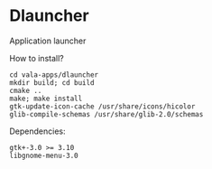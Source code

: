 Dlauncher
=======

Application launcher

How to install?
````
cd vala-apps/dlauncher
mkdir build; cd build
cmake ..
make; make install
gtk-update-icon-cache /usr/share/icons/hicolor
glib-compile-schemas /usr/share/glib-2.0/schemas
````
Dependencies:
````
gtk+-3.0 >= 3.10
libgnome-menu-3.0
````

